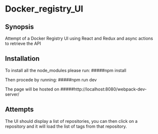 # Docker_registry_UI

## Synopsis
Attempt of a Docker Registry UI using React and Redux and async actions to retrieve the API

## Installation
To install all the node_modules please run:  #####npm install 

Then procede by running: #####npm run dev

The page will be hosted on #####http://localhost:8080/webpack-dev-server/

## Attempts
The UI should display a list of repositories, you can then click on a repository and it will load the list of tags from that repository.

